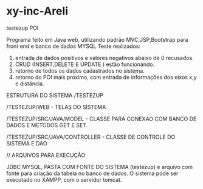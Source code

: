 # xy-inc-Areli
testezup POI


Programa feito em Java web, utilizando padrão MVC,JSP,Bootstrap para front end e banco de dados MYSQL
Teste realizados:
1) entrada de dados positivos e valores negativos abaixo de 0 recusados.
2) CRUD (INSERT,DELETE E UPDATE ) estão funcionando.
3) retorno de todos os dados cadastrados no sistema.
4) retorno do POI mais proximo, com entrada de informações dos eixos x,y e distância.

ESTRUTURA DO SISTEMA 
/TESTEZUP

/TESTEZUP/WEB - TELAS DO SISTEMA 

/TESTEZUP/SRC/JAVA/MODEL - CLASSE PARA CONEXAO COM BANCO DE DADOS E METODOS GET E SET.

/TESTEZUP/SRC/JAVA/CONTROLLER - CLASSE DE CONTROLE DO SISTEMA E DAO

// ARQUIVOS PARA EXECUÇÃO 

JDBC MYSQL, PASTA COM FONTE DO SISTEMA (testezup) e arquivo com fonte para criação da tabela no banco de dados.
O sistema pode ser executado no XAMPP, com o servidor tomcat.

 
